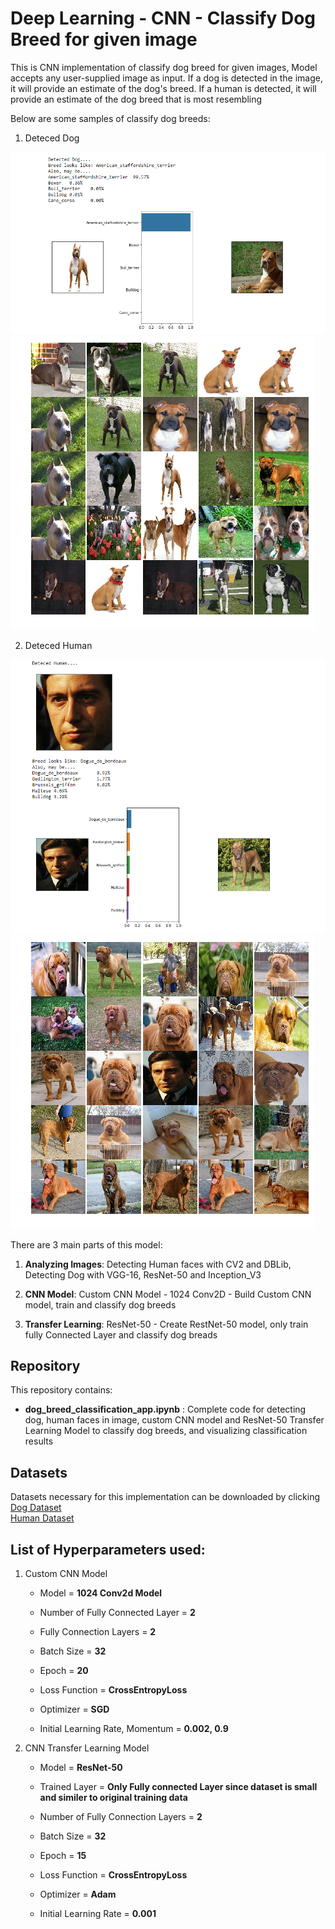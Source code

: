# Deep Learning - CNN - Classify Dog Breed for given image

This is CNN implementation of classify dog breed for given images, Model accepts any user-supplied image as input. 
If a dog is detected in the image, it will provide an estimate of the dog's breed. 
If a human is detected, it will provide an estimate of the dog breed that is most resembling 


Below are some samples of classify dog breeds:

1. Deteced Dog
<img src="dog-classifier-result1.png">
<img src="dog-classifier-result2.png">

2. Deteced Human
<img src="human-resemble-dog-result1.png">
<img src="human-resemble-dog-result2.png">

There are 3 main parts of this model:

1. **Analyzing Images**: Detecting Human faces with CV2 and DBLib, Detecting Dog with VGG-16, ResNet-50 and Inception_V3

2. **CNN Model**: Custom CNN Model - 1024 Conv2D - Build Custom CNN model, train and classify dog breeds

3. **Transfer Learning**: ResNet-50 - Create RestNet-50 model, only train fully Connected Layer and classify dog breads

## Repository 

This repository contains:
* **dog_breed_classification_app.ipynb** : Complete code for detecting dog, human faces in image, custom CNN model and ResNet-50 Transfer Learning Model to classify dog breeds, and visualizing classification results
					  
## Datasets

Datasets necessary for this implementation can be downloaded by clicking  
[Dog Dataset](https://s3-us-west-1.amazonaws.com/udacity-aind/dog-project/dogImages.zip)  
[Human Dataset](https://s3-us-west-1.amazonaws.com/udacity-aind/dog-project/lfw.zip)

## List of Hyperparameters used:

1. Custom CNN Model
	* Model = **1024 Conv2d Model**
	* Number of Fully Connected Layer = **2**  
	* Fully Connection Layers = **2**  
	* Batch Size = **32**  
	* Epoch = **20**  

	* Loss Function = **CrossEntropyLoss**  
	* Optimizer  = **SGD**  
	* Initial Learning Rate, Momentum = **0.002, 0.9**  


2. CNN Transfer Learning Model
	* Model = **ResNet-50**
	* Trained Layer = **Only Fully connected Layer since dataset is small and similer to original training data**  
	* Number of Fully Connection Layers = **2**  
	* Batch Size = **32**  
	* Epoch = **15**  

	* Loss Function = **CrossEntropyLoss**  
	* Optimizer  = **Adam**  
	* Initial Learning Rate = **0.001**  

